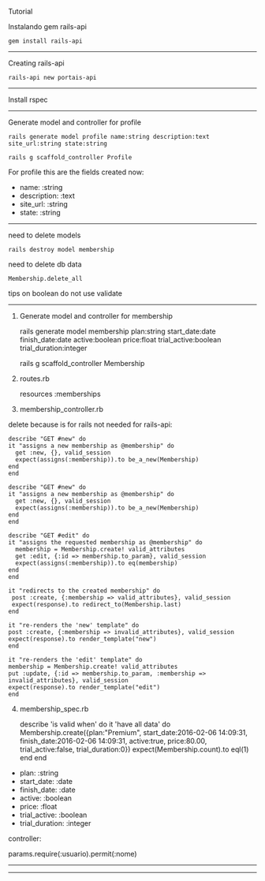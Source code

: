 
Tutorial

Instalando gem rails-api

    gem install rails-api

----

Creating rails-api

    rails-api new portais-api

----

Install rspec

---

Generate model and controller for profile


    rails generate model profile name:string description:text site_url:string state:string

    rails g scaffold_controller Profile

For profile this are the fields created now:

+ name: :string
+ description: :text
+ site_url: :string
+ state: :string


-----

need to delete models

    rails destroy model membership
    
need to delete db data

    Membership.delete_all

tips on boolean do not use validate

-----

1) Generate model and controller for membership

    rails generate model membership plan:string start_date:date finish_date:date active:boolean price:float trial_active:boolean trial_duration:integer

    rails g scaffold_controller Membership
    
2) routes.rb   

    resources :memberships

3) membership_controller.rb

delete because is for rails not needed for rails-api:

    describe "GET #new" do
    it "assigns a new membership as @membership" do
      get :new, {}, valid_session
      expect(assigns(:membership)).to be_a_new(Membership)
    end
    end

    describe "GET #new" do
    it "assigns a new membership as @membership" do
      get :new, {}, valid_session
      expect(assigns(:membership)).to be_a_new(Membership)
    end
    end

    describe "GET #edit" do
    it "assigns the requested membership as @membership" do
      membership = Membership.create! valid_attributes
      get :edit, {:id => membership.to_param}, valid_session
      expect(assigns(:membership)).to eq(membership)
    end
    end

    it "redirects to the created membership" do
     post :create, {:membership => valid_attributes}, valid_session
     expect(response).to redirect_to(Membership.last)
    end
      
    it "re-renders the 'new' template" do
    post :create, {:membership => invalid_attributes}, valid_session
    expect(response).to render_template("new")
    end

    it "re-renders the 'edit' template" do
    membership = Membership.create! valid_attributes
    put :update, {:id => membership.to_param, :membership => invalid_attributes}, valid_session
    expect(response).to render_template("edit")
    end
    
4) membership_spec.rb

    describe 'is valid when' do
    it 'have all data' do
      Membership.create({plan:"Premium", start_date:2016-02-06 14:09:31, finish_date:2016-02-06 14:09:31, active:true, price:80.00, trial_active:false, trial_duration:0})
      expect(Membership.count).to eql(1)
    end
    end

+ plan: :string
+ start_date: :date
+ finish_date: :date
+ active: :boolean
+ price: :float
+ trial_active: :boolean
+ trial_duration: :integer


controller:

params.require(:usuario).permit(:nome)


----


----

